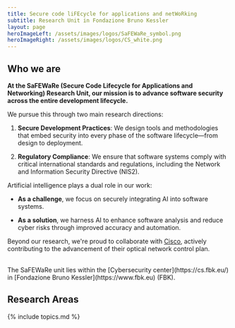 ```yaml
---
title: Secure code liFEcycle for applications and netWoRking
subtitle: Research Unit in Fondazione Bruno Kessler
layout: page
heroImageLeft: /assets/images/logos/SaFEWaRe_symbol.png
heroImageRight: /assets/images/logos/CS_white.png
---
```


## Who we are

**At the SaFEWaRe (Secure Code Lifecycle for Applications and Networking) Research Unit, our mission is to advance 
software security across the entire development lifecycle.**

We pursue this through two main research directions:

1. **Secure Development Practices**: We design tools and methodologies that embed security into every phase of the software 
lifecycle—from design to deployment.

2. **Regulatory Compliance**: We ensure that software systems comply with critical international standards and regulations, 
including the Network and Information Security Directive (NIS2).

Artificial intelligence plays a dual role in our work:

- **As a challenge**, we focus on securely integrating AI into software systems.

- **As a solution**, we harness AI to enhance software analysis and reduce cyber risks through improved accuracy and 
automation.

Beyond our research, we're proud to collaborate with [Cisco](_collaborations/Cisco.md), actively contributing to the advancement of their optical 
network control plan.

<br />
The SaFEWaRe unit lies within the [Cybersecurity center](https://cs.fbk.eu/) in [Fondazione Bruno Kessler](https://www.fbk.eu) (FBK).

## Research Areas

{% include topics.md %}

<!-- 
## In the Spotlight

{% include spotlights.md %}
-->